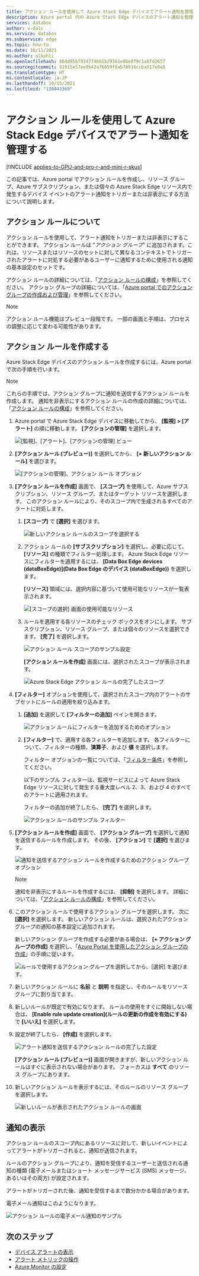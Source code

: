 ```yaml
---
title: アクション ルールを使用して Azure Stack Edge デバイスでアラート通知を管理する | Microsoft Docs
description: Azure portal 内の Azure Stack Edge デバイスのアラート通知を管理するアクション ルールを定義する方法について説明します。
services: databox
author: v-dalc
ms.service: databox
ms.subservice: edge
ms.topic: how-to
ms.date: 10/11/2021
ms.author: alkohli
ms.openlocfilehash: 804d956f934774b01b29301e0be8f9c1a6fd2657
ms.sourcegitcommit: 91915e57ee9b42a76659f6ab78916ccba517e0a5
ms.translationtype: HT
ms.contentlocale: ja-JP
ms.lasthandoff: 10/15/2021
ms.locfileid: "130043360"
---
```

# <a name="use-action-rules-to-manage-alert-notifications-on-azure-stack-edge-devices"></a>アクション ルールを使用して Azure Stack Edge デバイスでアラート通知を管理する

[!INCLUDE [applies-to-GPU-and-pro-r-and-mini-r-skus](../../includes/azure-stack-edge-applies-to-gpu-pro-r-mini-r-sku.md)]

この記事では、Azure portal でアクション ルールを作成し、リソース グループ、Azure サブスクリプション、または個々の Azure Stack Edge リソース内で発生するデバイス イベントのアラート通知をトリガーまたは非表示にする方法について説明します。  

## <a name="about-action-rules"></a>アクション ルールについて

アクション ルールを使用して、アラート通知をトリガーまたは非表示にすることができます。 アクション ルールは "*アクション グループ*" に追加されます。これは、リソースまたはリソースのセットに対して異なるコンテキストでトリガーされたアラートに対処する必要があるユーザーに通知するために使用される通知の基本設定のセットです。

アクション ルールの詳細については、「[アクション ルールの構成](../azure-monitor/alerts/alerts-action-rules.md?tabs=portal#configuring-an-action-rule)」を参照してください。 アクション グループの詳細については、「[Azure portal でのアクション グループの作成および管理](../azure-monitor/alerts/action-groups.md)」を参照してください。

> [!NOTE]
> アクション ルール機能はプレビュー段階です。 一部の画面と手順は、プロセスの調整に応じて変わる可能性があります。


## <a name="create-an-action-rule"></a>アクション ルールを作成する

Azure Stack Edge デバイスのアクション ルールを作成するには、Azure portal で次の手順を行います。

> [!NOTE]
> これらの手順では、アクション グループに通知を送信するアクション ルールを作成します。 通知を非表示にするアクション ルールの作成の詳細については、「[アクション ルールの構成](../azure-monitor/alerts/alerts-action-rules.md?tabs=portal#configuring-an-action-rule)」を参照してください。

1. Azure portal で Azure Stack Edge デバイスに移動してから、 **[監視] > [アラート]** の順に移動します。 **[アクションの管理]** を選択します。

   ![[監視]、[アラート]、[アクションの管理] ビュー](media/azure-stack-edge-gpu-manage-device-event-alert-notifications/action-rules-open-view-01.png)

2. **[アクション ルール (プレビュー)]** を選択してから、 **[+ 新しいアクション ルール]** を選びます。

   ![[アクションの管理]、アクション ルール オプション](media/azure-stack-edge-gpu-manage-device-event-alert-notifications/action-rules-open-view-02.png)

3. **[アクション ルールを作成]** 画面で、 **[スコープ]** を使用して、Azure サブスクリプション、リソース グループ、またはターゲット リソースを選択します。 このアクション ルールにより、そのスコープ内で生成されるすべてのアラートに対処します。

   1. **[スコープ]** で **[選択]** を選びます。

      ![新しいアクション ルールのスコープを選択する](media/azure-stack-edge-gpu-manage-device-event-alert-notifications/new-action-rule-scope-01.png)

   2. アクション ルールの **[サブスクリプション]** を選択し、必要に応じて、 **[リソース]** の種類でフィルター処理します。 Azure Stack Edge リソースにフィルターを適用するには、 **[Data Box Edge devices (dataBoxEdge)]\(Data Box Edge のデバイス (dataBoxEdge)\)** を選択します。

      **[リソース]** 領域には、選択内容に基づいて使用可能なリソースが一覧表示されます。
  
      ![[スコープの選択] 画面の使用可能なリソース](media/azure-stack-edge-gpu-manage-device-event-alert-notifications/new-action-rule-scope-02.png)

   3. ルールを適用する各リソースのチェック ボックスをオンにします。 サブスクリプション、リソース グループ、または個々のリソースを選択できます。 **[完了]** を選択します。

      ![アクション ルール スコープのサンプル設定](media/azure-stack-edge-gpu-manage-device-event-alert-notifications/new-action-rule-scope-03.png)

      **[アクション ルールを作成]** 画面には、選択されたスコープが表示されます。

      ![Azure Stack Edge アクション ルールの完了したスコープ](media/azure-stack-edge-gpu-manage-device-event-alert-notifications/new-action-rule-scope-04.png)

4. **[フィルター]** オプションを使用して、選択されたスコープ内のアラートのサブセットにルールの適用を絞り込みます。

   1. **[追加]** を選択して **[フィルターの追加]** ペインを開きます。

      ![アクション ルールにフィルターを追加するためのオプション](media/azure-stack-edge-gpu-manage-device-event-alert-notifications/new-action-rule-filter-01.png)

   2. **[フィルター]** で、適用する各フィルターを追加します。 各フィルターについて、フィルターの種類、**演算子**、および **値** を選択します。
   
      フィルター オプションの一覧については、「[フィルター条件](../azure-monitor/alerts/alerts-action-rules.md?tabs=portal#filter-criteria)」を参照してください。

      以下のサンプル フィルターは、監視サービスによって Azure Stack Edge リソースに対して発生する重大度レベル 2、3、および 4 のすべてのアラートに適用されます。

      フィルターの追加が終了したら、 **[完了]** を選択します。
   
      ![アクション ルールのサンプル フィルター](media/azure-stack-edge-gpu-manage-device-event-alert-notifications/new-action-rule-filter-02.png)

5. **[アクション ルールを作成]** 画面で、 **[アクション グループ]** を選択して通知を送信するルールを作成します。 その後、 **[アクション]** で **[選択]** を選びます。

   ![通知を送信するアクション ルールを作成するためのアクション グループ オプション](media/azure-stack-edge-gpu-manage-device-event-alert-notifications/new-action-rule-action-group-01.png)

   > [!NOTE]
   > 通知を非表示にするルールを作成するには、 **[抑制]** を選択します。 詳細については、「[アクション ルールの構成](../azure-monitor/alerts/alerts-action-rules.md?tabs=portal#configuring-an-action-rule)」を参照してください。

6. このアクション ルールで使用するアクション グループを選択します。 次に **[選択]** を選択します。 新しいアクション ルールは、選択されたアクション グループの通知の基本設定に追加されます。

   新しいアクション グループを作成する必要がある場合は、 **[+ アクション グループの作成]** を選択し、「[Azure Portal を使用したアクション グループの作成](../azure-monitor/alerts/action-groups.md#create-an-action-group-by-using-the-azure-portal)」の手順に従います。

   ![ルールで使用するアクション グループを選択してから、[選択] を選びます。](media/azure-stack-edge-gpu-manage-device-event-alert-notifications/new-action-rule-action-group-02.png)

7. 新しいアクション ルールに **名前** と **説明** を指定し、そのルールをリソース グループに割り当てます。

9. 新しいルールが既定で有効になります。 ルールの使用をすぐに開始しない場合は、 **[Enable rule update creation]\(ルールの更新の作成を有効にする\)** で **[いいえ]** を選択します。

10. 設定が終了したら、 **[作成]** を選択します。

    ![アラート通知を送信するアクション ルールの完了した設定](media/azure-stack-edge-gpu-manage-device-event-alert-notifications/new-action-rule-completed-settings.png)

    **[アクション ルール (プレビュー)]** 画面が開きますが、新しいアクション ルールはすぐに表示されない場合があります。 フォーカスは **すべて** のリソース グループにあります。

11. 新しいアクション ルールを表示するには、そのルールのリソース グループを選択します。

    ![新しいルールが表示されたアクション ルールの画面](media/azure-stack-edge-gpu-manage-device-event-alert-notifications/new-action-rule-displayed.png)


## <a name="view-notifications"></a>通知の表示

アクション ルールのスコープ内にあるリソースに対して、新しいイベントによってアラートがトリガーされると、通知が送信されます。

ルールのアクション グループにより、通知を受信するユーザーと送信される通知の種類 (電子メールまたはショート メッセージサービス (SMS) メッセージ、あるいはその両方) が設定されます。

アラートがトリガーされた後、通知を受信するまで数分かかる場合があります。

電子メール通知はこのようになります。

![アクション ルールの電子メール通知のサンプル](media/azure-stack-edge-gpu-manage-device-event-alert-notifications/sample-action-rule-email-notification.png)


## <a name="next-steps"></a>次のステップ

- [デバイス アラートの表示](azure-stack-edge-alerts.md)
- [アラート メトリックの操作](../azure-monitor/alerts/alerts-metric.md)
- [Azure Monitor の設定](azure-stack-edge-gpu-enable-azure-monitor.md)
